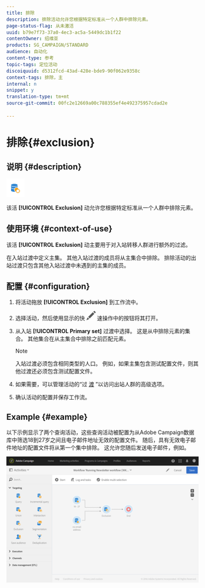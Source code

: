 ```yaml
---
title: 排除
description: 排除活动允许您根据特定标准从一个人群中排除元素。
page-status-flag: 从未激活
uuid: b79e7f73-37a0-4ec3-ac5a-5449dc1b1f22
contentOwner: 绍维亚
products: SG_CAMPAIGN/STANDARD
audience: 自动化
content-type: 参考
topic-tags: 定位活动
discoiquuid: d5312fcd-43ad-428e-bde9-90f062e9358c
context-tags: 排除，主
internal: n
snippet: y
translation-type: tm+mt
source-git-commit: 00fc2e12669a00c788355ef4e492375957cdad2e

---
```



# 排除{#exclusion}

## 说明 {#description}

![](assets/exclusion.png)

该活 **[!UICONTROL Exclusion]** 动允许您根据特定标准从一个人群中排除元素。

## 使用环境 {#context-of-use}

该活 **[!UICONTROL Exclusion]** 动主要用于对入站转移人群进行额外的过滤。

在入站过渡中定义主集。 其他入站过渡的成员将从主集合中排除。 排除活动的出站过渡只包含其他入站过渡中未遇到的主集的成员。

## 配置 {#configuration}

1. 将活动拖放 **[!UICONTROL Exclusion]** 到工作流中。
1. 选择活动，然后使用显示的快 ![](assets/edit_darkgrey-24px.png) 速操作中的按钮将其打开。
1. 从入站 **[!UICONTROL Primary set]** 过渡中选择。 这是从中排除元素的集合。 其他集合在从主集合中排除之前匹配元素。

   >[!NOTE]
   >
   >入站过渡必须包含相同类型的人口。 例如，如果主集包含测试配置文件，则其他过渡还必须包含测试配置文件。

1. 如果需要，可以管理活动的“过 [渡](../../automating/using/executing-a-workflow.md#managing-an-activity-s-outbound-transitions) ”以访问出站人群的高级选项。
1. 确认活动的配置并保存工作流。

## Example {#example}

以下示例显示了两个查询活动，这些查询活动被配置为从Adobe Campaign数据库中筛选18到27岁之间且电子邮件地址无效的配置文件。 随后，具有无效电子邮件地址的配置文件将从第一个集中排除。 这允许您随后发送电子邮件，例如。

![](assets/wkf_exclusion_example.png)

